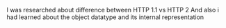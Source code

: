 I was researched about difference between HTTP 1.1  vs  HTTP 2 
And also i had learned about the object datatype and its internal representation 
